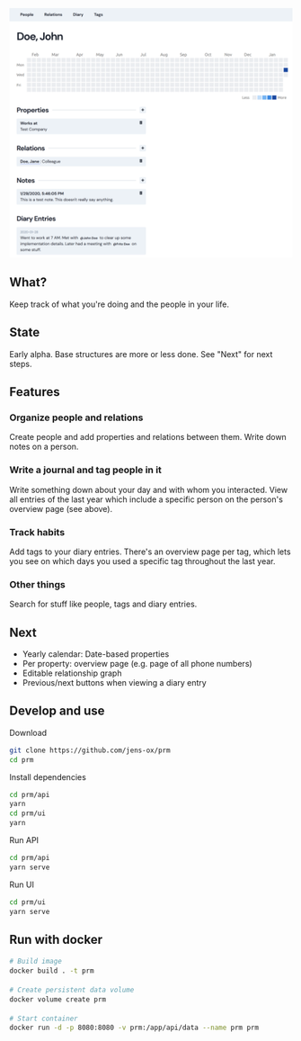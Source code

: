 ![Screenshot of Person view](./.img/screenshot1.png)

## What?

Keep track of what you're doing and the people in your life.

## State

Early alpha. Base structures are more or less done. See "Next" for next steps.

## Features

### Organize people and relations

Create people and add properties and relations between them. Write down notes on a person.

### Write a journal and tag people in it

Write something down about your day and with whom you interacted. View all entries of the last year which include a specific person on the person's overview page (see above).

### Track habits

Add tags to your diary entries. There's an overview page per tag, which lets you see on which days you used a specific tag throughout the last year.

### Other things

Search for stuff like people, tags and diary entries.

## Next

* Yearly calendar: Date-based properties
* Per property: overview page (e.g. page of all phone numbers)
* Editable relationship graph
* Previous/next buttons when viewing a diary entry

## Develop and use

Download

```bash
git clone https://github.com/jens-ox/prm
cd prm
```

Install dependencies
```bash
cd prm/api
yarn
cd prm/ui
yarn
```

Run API
```bash
cd prm/api
yarn serve
```

Run UI
```bash
cd prm/ui
yarn serve
```

## Run with docker
```bash
# Build image
docker build . -t prm

# Create persistent data volume
docker volume create prm

# Start container
docker run -d -p 8080:8080 -v prm:/app/api/data --name prm prm
```